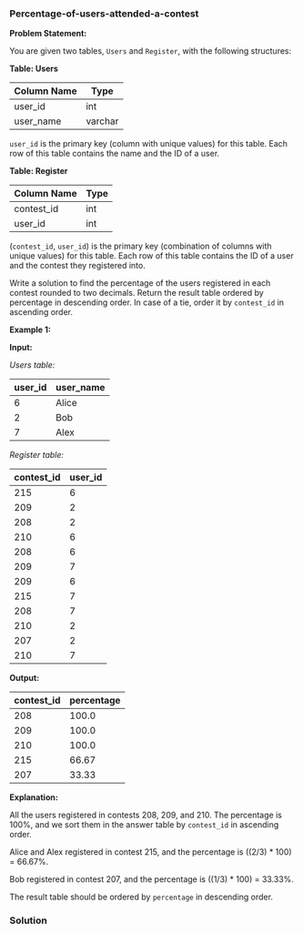 ### Percentage-of-users-attended-a-contest

**Problem Statement:**

You are given two tables, `Users` and `Register`, with the following structures:

**Table: Users**

| Column Name | Type    |
|-------------|---------|
| user_id     | int     |
| user_name   | varchar |

`user_id` is the primary key (column with unique values) for this table. Each row of this table contains the name and the ID of a user.

**Table: Register**

| Column Name | Type    |
|-------------|---------|
| contest_id  | int     |
| user_id     | int     |

(`contest_id`, `user_id`) is the primary key (combination of columns with unique values) for this table. Each row of this table contains the ID of a user and the contest they registered into.

Write a solution to find the percentage of the users registered in each contest rounded to two decimals. Return the result table ordered by percentage in descending order. In case of a tie, order it by `contest_id` in ascending order.

**Example 1:**

**Input:**

*Users table:*

| user_id | user_name |
|---------|-----------|
| 6       | Alice     |
| 2       | Bob       |
| 7       | Alex      |

*Register table:*

| contest_id | user_id |
|------------|---------|
| 215        | 6       |
| 209        | 2       |
| 208        | 2       |
| 210        | 6       |
| 208        | 6       |
| 209        | 7       |
| 209        | 6       |
| 215        | 7       |
| 208        | 7       |
| 210        | 2       |
| 207        | 2       |
| 210        | 7       |

**Output:**

| contest_id | percentage |
|------------|------------|
| 208        | 100.0      |
| 209        | 100.0      |
| 210        | 100.0      |
| 215        | 66.67      |
| 207        | 33.33      |

**Explanation:**

All the users registered in contests 208, 209, and 210. The percentage is 100%, and we sort them in the answer table by `contest_id` in ascending order.

Alice and Alex registered in contest 215, and the percentage is ((2/3) * 100) = 66.67%.

Bob registered in contest 207, and the percentage is ((1/3) * 100) = 33.33%.

The result table should be ordered by `percentage` in descending order.

### Solution

```sql
